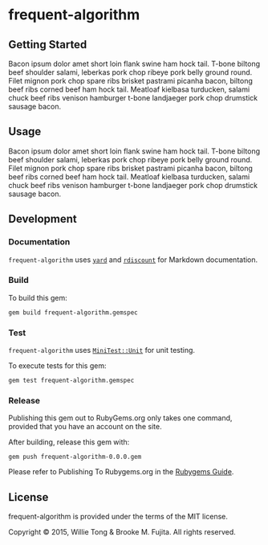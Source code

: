# frequent-algorithm

## Getting Started

Bacon ipsum dolor amet short loin flank swine ham hock tail. T-bone biltong
beef shoulder salami, leberkas pork chop ribeye pork belly ground round. Filet
mignon pork chop spare ribs brisket pastrami picanha bacon, biltong beef ribs
corned beef ham hock tail. Meatloaf kielbasa turducken, salami chuck beef ribs
venison hamburger t-bone landjaeger pork chop drumstick sausage bacon.


## Usage

Bacon ipsum dolor amet short loin flank swine ham hock tail. T-bone biltong
beef shoulder salami, leberkas pork chop ribeye pork belly ground round. Filet
mignon pork chop spare ribs brisket pastrami picanha bacon, biltong beef ribs
corned beef ham hock tail. Meatloaf kielbasa turducken, salami chuck beef ribs
venison hamburger t-bone landjaeger pork chop drumstick sausage bacon.


## Development 

### Documentation

`frequent-algorithm` uses [`yard`](https://rubygems.org/gems/yard) and
[`rdiscount`](https://rubygems.org/gems/rdiscount) for Markdown documentation.

### Build

To build this gem:

    gem build frequent-algorithm.gemspec

### Test

`frequent-algorithm` uses
[`MiniTest::Unit`](https://github.com/seattlerb/minitest) for
unit testing.

To execute tests for this gem:

    gem test frequent-algorithm.gemspec


### Release

Publishing this gem out to RubyGems.org only takes one command,
provided that you have an account on the site. 

After building, release this gem with:

    gem push frequent-algorithm-0.0.0.gem

Please refer to Publishing To Rubygems.org in the
[Rubygems Guide](http://guides.rubygems.org/make-your-own-gem/).

## License

frequent-algorithm is provided under the terms of the MIT license.

Copyright &copy; 2015, Willie Tong &amp; Brooke M. Fujita. All rights reserved.
